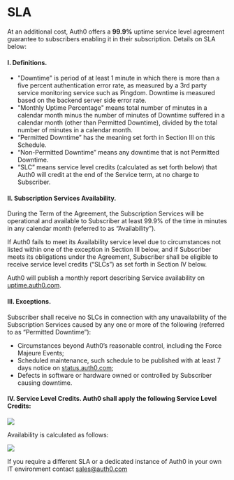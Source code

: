 # SLA

At an additional cost, Auth0 offers a __99.9%__ uptime service level agreement guarantee to subscribers enabling it in their subscription. Details on SLA below:


#### I. Definitions.
* "Downtime" is period of at least 1 minute in which there is more than a five percent authentication error rate, as measured by a 3rd party service monitoring service such as Pingdom. Downtime is measured based on the backend server side error rate.
* "Monthly Uptime Percentage" means total number of minutes in a calendar month minus the number of minutes of Downtime suffered in a calendar month (other than Permitted Downtime), divided by the total number of minutes in a calendar month.
* “Permitted Downtime” has the meaning set forth in Section III on this Schedule.
* “Non-Permitted Downtime” means any downtime that is not Permitted Downtime.
* “SLC” means service level credits (calculated as set forth below) that Auth0 will credit at the end of the Service term, at no charge to Subscriber. 

#### II.  Subscription Services Availability. 

During the Term of the Agreement, the Subscription Services will be operational and available to Subscriber at least 99.9% of the time in minutes in any calendar month (referred to as “Availability”). 

If Auth0 fails to meet its Availability service level due to circumstances not listed within one of the exception in Section III below, and if Subscriber meets its obligations under the Agreement, Subscriber shall be eligible to receive service level credits (“SLCs”) as set forth in Section IV below. 

Auth0 will publish a monthly report describing Service availability on [uptime.auth0.com](http://uptime.auth0.com/749624).

#### III. Exceptions. 

Subscriber shall receive no SLCs in connection with any unavailability of the Subscription Services caused by any one or more of the following (referred to as “Permitted Downtime”):

* Circumstances beyond Auth0’s reasonable control, including the Force Majeure Events;
* Scheduled maintenance, such schedule to be published with at least 7 days notice on  [status.auth0.com](http://status.auth0.com);
* Defects in software or hardware owned or controlled by Subscriber causing downtime.

#### IV.  Service Level Credits.  Auth0 shall apply the following Service Level Credits:

![](https://docs.google.com/drawings/d/1rCj1NljHTV2wi7kmXdDxHGSS9shpWcp-4zdxCVLlxh8/pub?w=807&h=218)

Availability is calculated as follows: 

![](https://docs.google.com/drawings/d/1DJtyLsHJrZZySFWwtx0hEs3wTBbiJJ-zMrDjz0oOUFI/pub?w=549&h=100)

If you require a different SLA or a dedicated instance of Auth0 in your own IT environment contact <sales@auth0.com>
  
